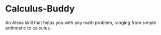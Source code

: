 # Calculus-Buddy
An Alexa skill that helps you with any math problem, ranging from simple arithmetic to calculus.
